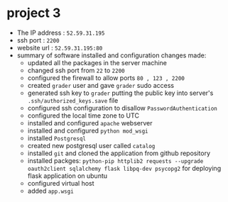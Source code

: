 # project 3

* The IP address : `52.59.31.195`
* ssh port	 : `2200`
* website url	 : `52.59.31.195:80`
* summary of software installed and configuration changes made:
  - updated all the packages in the server machine
  - changed ssh port from `22` to `2200`
  - configured the firewall to allow ports `80 , 123 , 2200`
  - created `grader` user and gave `grader` sudo access
  - generated ssh key to `grader` putting the public key into server's `.ssh/authorized_keys.save` file
  - configured ssh configuration to disallow `PasswordAuthentication`
  - configured the local time zone to UTC
  - installed and configured `apache` webserver
  - installed and configured `python mod_wsgi`
  - installed `Postgresql`
  - created new postgresql user called `catalog`
  - installed `git` and cloned the application from github repository
  - installed packges: `python-pip httplib2 requests --upgrade oauth2client sqlalchemy flask libpq-dev psycopg2` for deploying  flask application on ubuntu
  - configured virtual host
  - added `app.wsgi`
